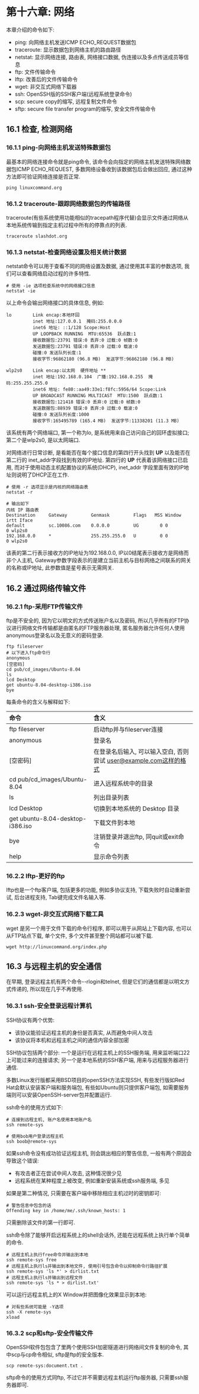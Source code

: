 # 第十六章: 网络 #

本章介绍的命令如下:

- ping: 向网络主机发送ICMP ECHO_REQUEST数据包
- traceroute: 显示数据包到网络主机的路由路径
- netstat: 显示网络连接, 路由表, 网络接口数据, 伪连接以及多点传送成员等信息
- ftp: 文件传输命令
- lftp: 改善后的文件传输命令
- wget: 非交互式网络下载器
- ssh: OpenSSH版的SSH客户端(远程系统登录命令)
- scp: secure copy的缩写, 远程复制文件命令
- sftp: secure file transfer program的缩写, 安全文件传输命令

## 16.1 检查, 检测网络 ##

### 16.1.1 ping-向网络主机发送特殊数据包 ###

最基本的网络连接命令就是ping命令, 该命令会向指定的网络主机发送特殊网络数据包ICMP ECHO_REQUEST, 多数网络设备收到该数据包后会做出回应, 通过这种方法即可验证网络连接是否正常.

```
ping linuxcommand.org
```

### 16.1.2 traceroute-跟踪网络数据包的传输路径 ###

traceroute(有些系统使用功能相似的tracepath程序代替)会显示文件通过网络从本地系统传输到指定主机过程中所有的停靠点的列表.

```
traceroute slashdot.org
```

### 16.1.3 netstat-检查网络设置及相关统计数据 ###

netstat命令可以用于查看不同的网络设置及数据, 通过使用其丰富的参数选项, 我们可以查看网络启动过程的许多特性.

```
# 使用 -ie 选项检查系统中的网络接口信息
netstat -ie
```
以上命令会输出网络接口的具体信息, 例如:

```
lo        Link encap:本地环回  
          inet 地址:127.0.0.1  掩码:255.0.0.0
          inet6 地址: ::1/128 Scope:Host
          UP LOOPBACK RUNNING  MTU:65536  跃点数:1
          接收数据包:23791 错误:0 丢弃:0 过载:0 帧数:0
          发送数据包:23791 错误:0 丢弃:0 过载:0 载波:0
          碰撞:0 发送队列长度:1 
          接收字节:96862180 (96.8 MB)  发送字节:96862180 (96.8 MB)

wlp2s0    Link encap:以太网  硬件地址 **
          inet 地址:192.168.0.104  广播:192.168.0.255  掩码:255.255.255.0
          inet6 地址: fe80::aa49:33e1:f8fc:5956/64 Scope:Link
          UP BROADCAST RUNNING MULTICAST  MTU:1500  跃点数:1
          接收数据包:121418 错误:0 丢弃:0 过载:0 帧数:0
          发送数据包:88939 错误:0 丢弃:0 过载:0 载波:0
          碰撞:0 发送队列长度:1000 
          接收字节:165495789 (165.4 MB)  发送字节:11338201 (11.3 MB)
```
该系统有两个网络端口, 第一个称为lo, 是系统用来自己访问自己的回环虚拟接口; 第二个是wlp2s0, 是以太网端口.

对网络进行日常诊断, 是看能否在每个接口信息的第四行开头找到 **UP** 以及能否在第二行的 inet\_addr字段找到有效的IP地址.
第四行的 **UP** 代表着该网络接口已启用, 而对于使用动态主机配置协议的系统(DHCP), inet\_addr 字段里面有效的IP地址则说明了DHCP正在工作.

```
# 使用 -r 选项显示是内核的网络路由表
netstat -r

# 输出如下
内核 IP 路由表
Destination     Gateway         Genmask         Flags   MSS Window  irtt Iface
default         sc.10086.com    0.0.0.0         UG        0 0          0 wlp2s0
192.168.0.0     *               255.255.255.0   U         0 0          0 wlp2s0
```
该表的第二行表示接收方的IP地址为192.168.0.0, IP以0结尾表示接收方是网络而非个人主机, Gateway参数字段表示的是建立当前主机与目标网络之间联系的网关的名称或IP地址, 此参数值是星号表示无需网关.

## 16.2 通过网络传输文件 ##

### 16.2.1 ftp-采用FTP传输文件 ###

ftp是不安全的, 因为它以明文的方式传送账户名以及密码, 所以几乎所有的FTP协议进行网络文件传输都是由匿名的FTP服务器处理, 匿名服务器允许任何人使用anonymous登录名以及无意义的密码登录.

```
ftp fileserver
# 以下进入ftp命令行
anonymous
[空密码]
cd pub/cd_images/Ubuntu-8.04
ls
lcd Desktop
get ubuntu-8.04-desktop-i386.iso
bye
```

每条命令的含义与解释如下:

| 命令 | 含义 |
|:--|:--|
| ftp fileserver | 启动ftp并与fileserver连接 |
| anonymous | 登录名 |
| [空密码] | 在登录名后输入, 可以输入空白, 否则尝试 user@example.com这样的格式 |
| cd pub/cd_images/Ubuntu-8.04 | 进入远程系统中的目录 |
| ls | 列出目录列表 |
| lcd Desktop | 切换到本地系统的 Desktop 目录 |
| get ubuntu-8.04-desktop-i386.iso | 下载文件到本地 |
| bye | 注销登录并退出ftp, 同quit或exit命令 |
| help | 显示命令列表 |

### 16.2.2 lftp-更好的ftp ###

lftp也是一个ftp客户端, 包括更多的功能, 例如多协议支持, 下载失败时自动重新尝试, 后台进程支持, Tab键完成文件名输入等.

### 16.2.3 wget-非交互式网络下载工具 ###

wget 是另一个用于文件下载的命令行程序, 即可以用于从网站上下载内容, 也可以从FTP站点下载, 单个文件, 多个文件甚至整个网站都可以被下载.

```
wget http://linuxcommand.org/index.php
```

## 16.3 与远程主机的安全通信 ##

在早期, 登录远程主机有两个命令--rlogin和telnet, 但是它们的通信都是以明文方式传递的, 所以现在几乎不再使用.

### 16.3.1 ssh-安全登录远程计算机 ###

SSH协议有两个优势:

- 该协议能验证远程主机的身份是否真实, 从而避免中间人攻击
- 该协议将本机和远程主机之间的通信内容全部加密

SSH协议包括两个部分: 一个是运行在远程主机上的SSH服务端, 用来监听端口22上可能过来的连接请求; 另一个是本地系统的SSH客户端, 用来与远程服务器进行通信.

多数Linux发行版都采用BSD项目的openSSH方法实现SSH, 有些发行版如Red Hat会默认安装客户端和服务端包, 有些如Ubuntu则只提供客户端包, 如需要服务端则可以安装OpenSSH-server包并配置运行.

ssh命令的使用方式如下:

```
# 连接到远程主机, 账户名使用本地账户名
ssh remote-sys

# 使用bob用户登录远程主机
ssh boob@remote-sys
```
如果ssh命令没有成功验证远程主机, 则会跳出相应的警告信息, 一般有两个原因会导致这个错误:

- 有攻击者正在尝试中间人攻击, 这种情况很少见
- 远程系统在某种程度上被改变, 例如重新安装系统或ssh服务端, 多见

如果是第二种情况, 只需要在客户端中移除相应主机过时的密钥即可:

```
# 警告信息中包含的话
Offending key in /home/me/.ssh/known_hosts: 1
```
只需删除该文件的第一行即可.

ssh命令除了能够开启远程系统上的shell会话外, 还能在远程系统上执行单个简单的命令.

```
# 远程主机上执行free命令并输出到本地
ssh remote-sys free
# 远程主机上执行ls并输出到本地文件, 使用引号包含命令以抑制命令行路径扩展
ssh remote-sys 'ls *' > dirlist.txt
# 远程主机上执行ls并输出到远程文件
ssh remote-sys 'ls * > dirlist.txt'
```

可以运行远程主机上的X Window并把图像化效果显示到本地:

```
# 对有些系统可能是 -Y选项
ssh -X remote-sys
xload
```

### 16.3.2 scp和sftp-安全传输文件 ###

OpenSSH软件包包含了里两个使用SSH加密隧道进行网络间文件复制的命令, 其中scp与cp命令相似, sftp是ftp的安全版本.

```
scp remote-sys:document.txt .
```

sftp命令的使用方式同ftp, 不过它并不需要远程主机运行ftp服务器, 只需要ssh服务器即可.
